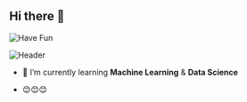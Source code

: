 ## Hi there 👋

![Have Fun](https://media4.giphy.com/media/v1.Y2lkPTc5MGI3NjExMGdpbjRudHUyMnh0enczOGJlMHNmeDJhOHU5ajYydHcwN2x3cm45MSZlcD12MV9pbnRlcm5hbF9naWZfYnlfaWQmY3Q9Zw/ILH3vB4PB7SoKJ7Mty/giphy.gif)

![Header](.https://github-header-image.png)



<!--
**Ilhamditaufik/Ilhamditaufik** is a ✨ _special_ ✨ repository because its `README.md` (this file) appears on your GitHub profile.

Here are some ideas to get you started:

- 🔭 I’m currently working on ...
- 🌱 I’m currently learning ...
- 👯 I’m looking to collaborate on ...
- 🤔 I’m looking for help with ...
- 💬 Ask me about ...
- 📫 How to reach me: ...
- 😄 Pronouns: ...
- ⚡ Fun fact: ...
-->

- 🌱 I’m currently learning **Machine Learning** & **Data Science**

- 😊😊😊
